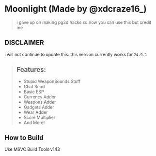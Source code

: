 # Moonlight (Made by @xdcraze16_)

> i gave up on making pg3d hacks so now you can use this but credit me

## DISCLAIMER
i will not continue to update this. this version currently works for `24.9.1`

> ## Features:
> - Stupid WeaponSounds Stuff
> - Chat Send
> - Basic ESP
> - Currency Adder
> - Weapons Adder
> - Gadgets Adder
> - Wear Adder
> - Score Multiplier
> - And More!

## How to Build
Use MSVC Build Tools v143
